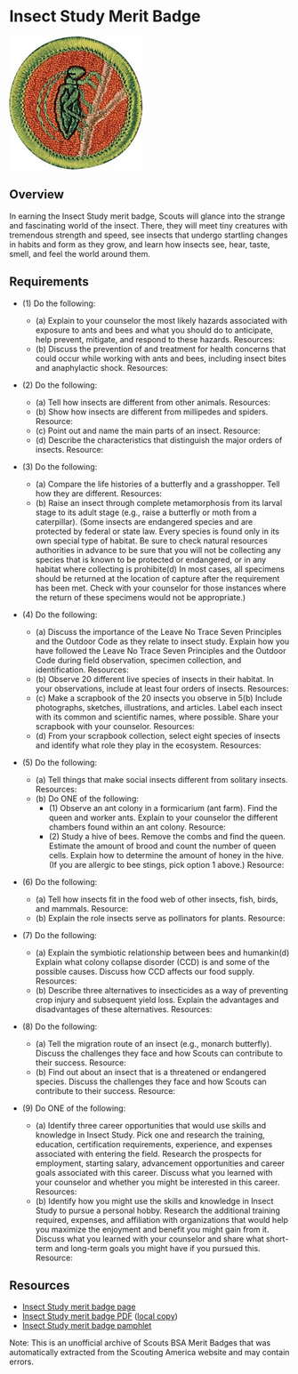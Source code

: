 

# Insect Study Merit Badge

![Insect Study Merit Badge](images/insect-study-merit-badge.jpg)

## Overview



In earning the Insect Study merit badge, Scouts will glance into the strange and fascinating world of the insect. There, they will meet tiny creatures with tremendous strength and speed, see insects that undergo startling changes in habits and form as they grow, and learn how insects see, hear, taste, smell, and feel the world around them.

## Requirements

* (1) Do the following:
    * (a) Explain to your counselor the most likely hazards associated with exposure to ants and bees and what you should do to anticipate, help prevent, mitigate, and respond to these hazards. Resources:
    * (b) Discuss the prevention of and treatment for health concerns that could occur while working with ants and bees, including insect bites and anaphylactic shock. Resources:


* (2) Do the following:
    * (a) Tell how insects are different from other animals. Resources:
    * (b) Show how insects are different from millipedes and spiders. Resource:
    * (c) Point out and name the main parts of an insect. Resource:
    * (d) Describe the characteristics that distinguish the major orders of insects. Resource:


* (3) Do the following:
    * (a) Compare the life histories of a butterfly and a grasshopper. Tell how they are different. Resources:
    * (b) Raise an insect through complete metamorphosis from its larval stage to its adult stage (e.g., raise a butterfly or moth from a caterpillar). (Some insects are endangered species and are protected by federal or state law. Every species is found only in its own special type of habitat. Be sure to check natural resources authorities in advance to be sure that you will not be collecting any species that is known to be protected or endangered, or in any habitat where collecting is prohibite(d) In most cases, all specimens should be returned at the location of capture after the requirement has been met. Check with your counselor for those instances where the return of these specimens would not be appropriate.)


* (4) Do the following:
    * (a) Discuss the importance of the Leave No Trace Seven Principles and the Outdoor Code as they relate to insect study. Explain how you have followed the Leave No Trace Seven Principles and the Outdoor Code during field observation, specimen collection, and identification. Resources:
    * (b) Observe 20 different live species of insects in their habitat. In your observations, include at least four orders of insects. Resources:
    * (c) Make a scrapbook of the 20 insects you observe in 5(b) Include photographs, sketches, illustrations, and articles. Label each insect with its common and scientific names, where possible. Share your scrapbook with your counselor. Resources:
    * (d) From your scrapbook collection, select eight species of insects and identify what role they play in the ecosystem. Resources:


* (5) Do the following:
    * (a) Tell things that make social insects different from solitary insects. Resources:
    * (b) Do ONE of the following:
        * (1) Observe an ant colony in a formicarium (ant farm). Find the queen and worker ants. Explain to your counselor the different chambers found within an ant colony. Resource:
        * (2) Study a hive of bees. Remove the combs and find the queen. Estimate the amount of brood and count the number of queen cells. Explain how to determine the amount of honey in the hive. (If you are allergic to bee stings, pick option 1 above.) Resource:




* (6) Do the following:
    * (a) Tell how insects fit in the food web of other insects, fish, birds, and mammals. Resource:
    * (b) Explain the role insects serve as pollinators for plants. Resource:


* (7) Do the following:
    * (a) Explain the symbiotic relationship between bees and humankin(d) Explain what colony collapse disorder (CCD) is and some of the possible causes. Discuss how CCD affects our food supply. Resources:
    * (b) Describe three alternatives to insecticides as a way of preventing crop injury and subsequent yield loss. Explain the advantages and disadvantages of these alternatives. Resources:


* (8) Do the following:
    * (a) Tell the migration route of an insect (e.g., monarch butterfly). Discuss the challenges they face and how Scouts can contribute to their success. Resource:
    * (b) Find out about an insect that is a threatened or endangered species. Discuss the challenges they face and how Scouts can contribute to their success. Resource:


* (9) Do ONE of the following:
    * (a) Identify three career opportunities that would use skills and knowledge in Insect Study. Pick one and research the training, education, certification requirements, experience, and expenses associated with entering the field. Research the prospects for employment, starting salary, advancement opportunities and career goals associated with this career. Discuss what you learned with your counselor and whether you might be interested in this career. Resources:
    * (b) Identify how you might use the skills and knowledge in Insect Study to pursue a personal hobby. Research the additional training required, expenses, and affiliation with organizations that would help you maximize the enjoyment and benefit you might gain from it. Discuss what you learned with your counselor and share what short-term and long-term goals you might have if you pursued this. Resource:




## Resources

- [Insect Study merit badge page](https://www.scouting.org/merit-badges/insect-study/)
- [Insect Study merit badge PDF](https://filestore.scouting.org/filestore/Merit_Badge_ReqandRes/Pamphlets/Insect%20Study_2025.pdf) ([local copy](files/insect-study-merit-badge.pdf))
- [Insect Study merit badge pamphlet](https://www.scoutshop.org/bsa-insect-study-merit-badge-pamphlet-boy-scouts-of-america-660197.html)

Note: This is an unofficial archive of Scouts BSA Merit Badges that was automatically extracted from the Scouting America website and may contain errors.